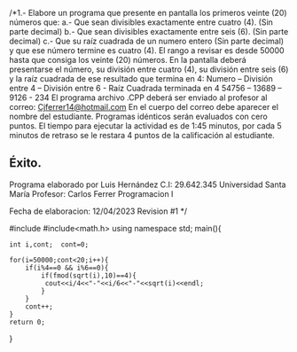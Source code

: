 /*1.- Elabore un programa que presente en pantalla los primeros veinte (20) números que:
a.- Que sean divisibles exactamente entre cuatro (4). (Sin parte decimal)
b.- Que sean divisibles exactamente entre seis (6). (Sin parte decimal)
c.- Que su raíz cuadrada de un numero entero (Sin parte decimal) y que ese número termine es cuatro (4).
El rango a revisar es desde 50000 hasta que consiga los veinte (20) números.
En la pantalla deberá presentarse el número, su división entre cuatro (4), su división entre seis (6)
 y la raíz cuadrada de ese resultado que termina en 4: 
Numero – División entre 4 – División entre 6 - Raíz Cuadrada terminada en 4
54756 – 13689 – 9126 - 234
El programa archivo .CPP deberá ser enviado al profesor al correo:
Cjferrer14@hotmail.com
En el cuerpo del correo debe aparecer el nombre del estudiante.
Programas idénticos serán evaluados con cero puntos.
El tiempo para ejecutar la actividad es de 1:45 minutos, por cada 5 minutos de retraso se le 
restara 4 puntos de la calificación al estudiante.

Éxito.
-----------------------------------------------------------------------------------------------------------------------------------------------------------------------------
Programa elaborado por Luis Hernández C.I: 29.642.345
Universidad Santa María
Profesor: Carlos Ferrer
Programacion I 

Fecha de elaboracion: 12/04/2023
Revision #1 */

#include<iostream>
#include<math.h>
using namespace std;
main(){
	
	int i,cont;  cont=0;
	
	for(i=50000;cont<20;i++){
		if(i%4==0 && i%6==0){
		 	if(fmod(sqrt(i),10)==4){ 
			 cout<<i/4<<"-"<<i/6<<"-"<<sqrt(i)<<endl;
		    }
		}
		cont++;
	}	
	return 0;
}
